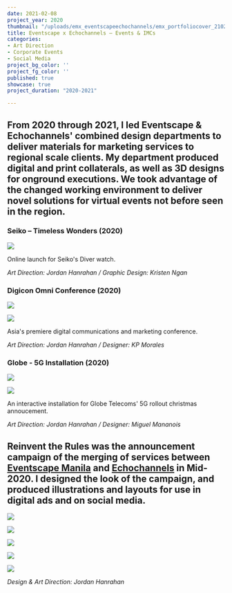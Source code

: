```yaml
---
date: 2021-02-08
project_year: 2020
thumbnail: "/uploads/emx_eventscapeechochannels/emx_portfoliocover_210210_v01.png"
title: Eventscape x Echochannels – Events & IMCs
categories:
- Art Direction
- Corporate Events
- Social Media
project_bg_color: ''
project_fg_color: ''
published: true
showcase: true
project_duration: "2020-2021"

---
```

## From 2020 through 2021, I led Eventscape & Echochannels' combined design departments to deliver materials for marketing services to regional scale clients. My department produced digital and print collaterals, as well as 3D designs for onground executions. We took advantage of the changed working environment to deliver novel solutions for virtual events not before seen in the region.

<!-- ### Sushi Nori - IMC -->

### Seiko – Timeless Wonders (2020)

![](/uploads/sei_seikoonlinelaunch.jpeg)

Online launch for Seiko's Diver watch.

*Art Direction: Jordan Hanrahan / Graphic Design: Kristen Ngan*

###  Digicon Omni Conference (2020)

<gallery class="col-med-2">

![](/uploads/dig_digiconsitescroll.gif)

![](/uploads/dig_digiconplatform.png)

</gallery>

Asia's premiere digital communications and marketing conference.

*Art Direction: Jordan Hanrahan / Designer: KP Morales*

### Globe - 5G Installation (2020)

<gallery class="col-med-2">

![](/uploads/emx_eventscapeechochannels/emx_globe5gexecution01_201129.jpg)

![](/uploads/emx_eventscapeechochannels/emx_globe5gexecution02_201129.jpg)

</gallery>

An interactive installation for Globe Telecoms' 5G rollout christmas annoucement.

*Art Direction: Jordan Hanrahan / Designer: Miguel Mananois*
<!-- Get bus sticker demos from Migs -->

<!-- ### Ampong Dental - IMC -->
<!-- ### Motorstrada - IMC -->

<!-- ### Paymaya – Sulong Negosyo -->
<!-- ![](/uploads/pay_paymayakv02.jpeg) -->
<!-- *Art Direction: Jordan Hanrahan / Designer: KP Morales* -->

## **Reinvent the Rules** was the announcement campaign of the merging of services between [Eventscape Manila](https://www.eventscapemanila.com/) and [Echochannels]() in Mid-2020. I designed the look of the campaign, and produced illustrations and layouts for use in digital ads and on social media.

![](/uploads/emx_reinventsocials_200610_v0723.jpg)

<gallery class="col-2 col-med-4">

![](/uploads/emx_reinventsocialscarousel_200612_v08_carousel_01_0.jpg)

![](/uploads/emx_reinventsocialscarousel_200612_v08_carousel_01_3.jpg)

![](/uploads/emx_reinventsocialscarousel_200612_v08_carousel_02_3.jpg)

![](/uploads/emx_reinventsocialscarousel_200612_v08_carousel_02_2.jpg)

</gallery>

*Design & Art Direction: Jordan Hanrahan*

<!-- ## EM/Eventscape Creatives Team, Feb 2021 -->
<!-- ![](/uploads/EMX_DesignDept_210208.png) -->
